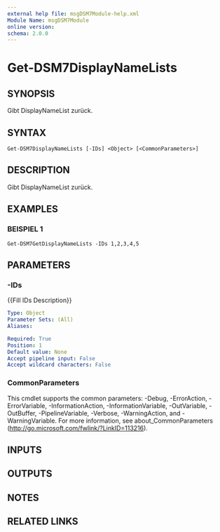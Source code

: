 ```yaml
---
external help file: msgDSM7Module-help.xml
Module Name: msgDSM7Module
online version:
schema: 2.0.0
---
```


# Get-DSM7DisplayNameLists

## SYNOPSIS
Gibt DisplayNameList zurück.

## SYNTAX

```
Get-DSM7DisplayNameLists [-IDs] <Object> [<CommonParameters>]
```

## DESCRIPTION
Gibt DisplayNameList zurück.

## EXAMPLES

### BEISPIEL 1
```
Get-DSM7GetDisplayNameLists -IDs 1,2,3,4,5
```

## PARAMETERS

### -IDs
{{Fill IDs Description}}

```yaml
Type: Object
Parameter Sets: (All)
Aliases:

Required: True
Position: 1
Default value: None
Accept pipeline input: False
Accept wildcard characters: False
```

### CommonParameters
This cmdlet supports the common parameters: -Debug, -ErrorAction, -ErrorVariable, -InformationAction, -InformationVariable, -OutVariable, -OutBuffer, -PipelineVariable, -Verbose, -WarningAction, and -WarningVariable. For more information, see about_CommonParameters (http://go.microsoft.com/fwlink/?LinkID=113216).

## INPUTS

## OUTPUTS

## NOTES

## RELATED LINKS

